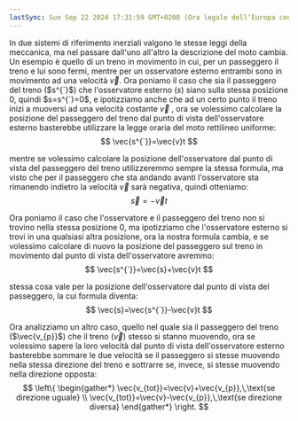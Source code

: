 ```yaml
---
lastSync: Sun Sep 22 2024 17:31:59 GMT+0200 (Ora legale dell’Europa centrale)
---
```

In due sistemi di riferimento inerziali valgono le stesse leggi della meccanica, ma nel passare dall'uno all'altro la descrizione del moto cambia. Un esempio è quello di un treno in movimento in cui, per un passeggero il treno e lui sono fermi, mentre per un osservatore esterno entrambi sono in movimento ad una velocità $\vec{v}$. Ora poniamo il caso che sia il passeggero del treno ($s^{`}$) che l'osservatore esterno ($s$) siano sulla stessa posizione 0, quindi $s=s^{`}=0$, e ipotizziamo anche che ad un certo punto il treno inizi a muoversi ad una velocità costante $\vec{v}$ , ora se volessimo calcolare la posizione del passeggero del treno dal punto di vista dell'osservatore esterno basterebbe utilizzare la legge oraria del moto rettilineo uniforme: 
$$
\vec{s^{`}}=\vec{v}t
$$

mentre se volessimo calcolare la posizione dell'osservatore dal punto di vista del passeggero del treno utilizzeremmo sempre la stessa formula, ma visto che per il passeggero che sta andando avanti l'osservatore sta rimanendo indietro la velocità $\vec{v}$ sarà negativa, quindi otteniamo: 
$$
\vec{s}=-\vec{v}t
$$

Ora poniamo il caso che l'osservatore e il passeggero del treno non si trovino nella stessa posizione 0, ma ipotizziamo che l'osservatore esterno si trovi in una qualsiasi altra posizione, ora la nostra formula cambia, e se volessimo calcolare di nuovo la posizione del passeggero sul treno in movimento dal punto di vista dell'osservatore avremmo:
$$
\vec{s^{`}}=\vec{s}+\vec{v}t
$$

stessa cosa vale per la posizione dell'osservatore dal punto di vista del passeggero, la cui formula diventa:
$$
\vec{s}=\vec{s^{`}}-\vec{v}t
$$

Ora analizziamo un altro caso, quello nel quale sia il passeggero del treno ($\vec{v_{p}}$) che il treno ($\vec{v}$) stesso si stanno muovendo, ora se volessimo sapere la loro velocità dal punto di vista dell'osservatore esterno basterebbe sommare le due velocità se il passeggero si stesse muovendo nella stessa direzione del treno e sottrarre se, invece, si stesse muovendo nella direzione opposta:
$$
\left\{
\begin{gather*}
\vec{v_{tot}}=\vec{v}+\vec{v_{p}},\,\text{se direzione uguale} \\
\vec{v_{tot}}=\vec{v}-\vec{v_{p}},\,\text{se direzione diversa}
\end{gather*}
\right.
$$
